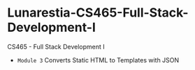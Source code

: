 # Lunarestia-CS465-Full-Stack-Development-I
CS465 - Full Stack Development I

* `Module 3` Converts Static HTML to Templates with JSON
